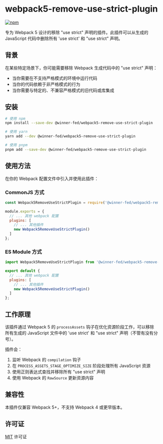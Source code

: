 # webpack5-remove-use-strict-plugin

[![npm](https://img.shields.io/npm/v/@winner-fed/webpack5-remove-use-strict-plugin.svg)](https://npmjs.com/package/@winner-fed/webpack5-remove-use-strict-plugin)

专为 Webpack 5 设计的移除 "use strict" 声明的插件。此插件可以从生成的 JavaScript 代码中删除所有 'use strict' 和 "use strict" 声明。

## 背景

在某些特定场景下，你可能需要移除 Webpack 生成代码中的 "use strict" 声明：

- 当你需要在不支持严格模式的环境中运行代码
- 当你的代码依赖于非严格模式的行为
- 当你需要与特定的、不兼容严格模式的旧代码或库集成

## 安装

```bash
# 使用 npm
npm install --save-dev @winner-fed/webpack5-remove-use-strict-plugin

# 使用 yarn
yarn add --dev @winner-fed/webpack5-remove-use-strict-plugin

# 使用 pnpm
pnpm add --save-dev @winner-fed/webpack5-remove-use-strict-plugin
```

## 使用方法

在你的 Webpack 配置文件中引入并使用此插件：

### CommonJS 方式

```js
const Webpack5RemoveUseStrictPlugin = require('@winner-fed/webpack5-remove-use-strict-plugin').default;

module.exports = {
  // ... 其他 webpack 配置
  plugins: [
    // ... 其他插件
    new Webpack5RemoveUseStrictPlugin()
  ]
};
```

### ES Module 方式

```js
import Webpack5RemoveUseStrictPlugin from '@winner-fed/webpack5-remove-use-strict-plugin';

export default {
  // ... 其他 webpack 配置
  plugins: [
    // ... 其他插件
    new Webpack5RemoveUseStrictPlugin()
  ]
};
```

## 工作原理

该插件通过 Webpack 5 的 `processAssets` 钩子在优化资源阶段工作，可以移除所有生成的 JavaScript 文件中的 'use strict' 和 "use strict" 声明（不管有没有分号）。

插件会：

1. 监听 Webpack 的 `compilation` 钩子
2. 在 `PROCESS_ASSETS_STAGE_OPTIMIZE_SIZE` 阶段处理所有 JavaScript 资源
3. 使用正则表达式查找并移除所有 "use strict" 声明
4. 使用 Webpack 的 `RawSource` 更新资源内容

## 兼容性

本插件仅兼容 Webpack 5+，不支持 Webpack 4 或更早版本。

## 许可证

[MIT](./LICENSE) 许可证
